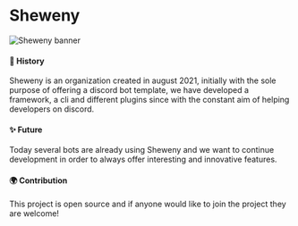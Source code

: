 # Sheweny

![Sheweny banner](https://cdn.discordapp.com/attachments/881988260925153322/922206543112445992/sheweny_baniere_7.png)

#### 🌠 History 

Sheweny is an organization created in august 2021, initially with the sole purpose of offering a discord bot template, we have developed a framework, a cli and different plugins since with the constant aim of helping developers on discord.

#### ✨ Future 

Today several bots are already using Sheweny and we want to continue development in order to always offer interesting and innovative features.

#### 🌍 Contribution

This project is open source and if anyone would like to join the project they are welcome!
